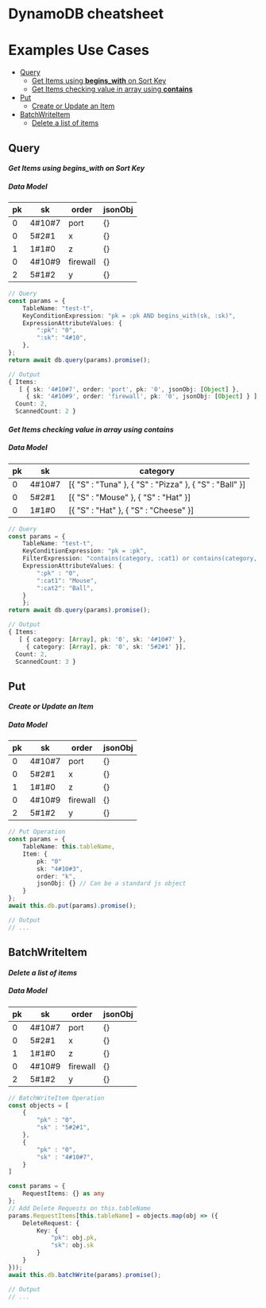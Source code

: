 # DynamoDB cheatsheet

# Examples Use Cases

- [Query](#Query)
    - [Get Items using **begins_with** on Sort Key](#Get-Items-using-begins_with-on-Sort-Key)
    - [Get Items checking value in array using **contains**](#Get-Items-checking-value-in-array-using-contains**_)
- [Put](#Put)
    - [Create or Update an Item](#Create-or-Update-an-Item)
- [BatchWriteItem](#BatchWriteItem)
    - [Delete a list of items](#Delete-a-list-of-items)

## Query 

#### _Get Items using **begins_with** on Sort Key_

##### Data Model

| pk | sk     | order    | jsonObj |
|----|--------|----------|---------|
| 0  | 4#10#7 | port     | {}      |
| 0  | 5#2#1  | x        | {}      |
| 1  | 1#1#0  | z        | {}      |
| 0  | 4#10#9 | firewall | {}      |
| 2  | 5#1#2  | y        | {}      |

```typescript
// Query
const params = {
    TableName: "test-t",
    KeyConditionExpression: "pk = :pk AND begins_with(sk, :sk)",
    ExpressionAttributeValues: {
        ":pk": "0",
        ":sk": "4#10",
    },
};
return await db.query(params).promise();

// Output
{ Items:
   [ { sk: '4#10#7', order: 'port', pk: '0', jsonObj: [Object] },
     { sk: '4#10#9', order: 'firewall', pk: '0', jsonObj: [Object] } ],
  Count: 2,
  ScannedCount: 2 }
```

#### _Get Items checking value in array using **contains**_

##### Data Model

| pk | sk     | category|
|----|--------|----------|
| 0  | 4#10#7 | [{ "S" : "Tuna" },    { "S" : "Pizza" },    { "S" : "Ball" }]     |
| 0  | 5#2#1  | [{ "S" : "Mouse" },    { "S" : "Hat" }]        |
| 0  | 1#1#0  | [{ "S" : "Hat" },    { "S" : "Cheese" }]        |

```typescript
// Query
const params = {
    TableName: "test-t",
    KeyConditionExpression: "pk = :pk",
    FilterExpression: "contains(category, :cat1) or contains(category, :cat2)",
    ExpressionAttributeValues: {
        ":pk" : "0",
        ":cat1": "Mouse",
        ":cat2": "Ball",
    }
    };
return await db.query(params).promise();

// Output
{ Items:
   [ { category: [Array], pk: '0', sk: '4#10#7' },
     { category: [Array], pk: '0', sk: '5#2#1' }],
  Count: 2,
  ScannedCount: 3 }
```

## Put

#### _Create or Update an Item_

##### Data Model

| pk | sk     | order    | jsonObj |
|----|--------|----------|---------|
| 0  | 4#10#7 | port     | {}      |
| 0  | 5#2#1  | x        | {}      |
| 1  | 1#1#0  | z        | {}      |
| 0  | 4#10#9 | firewall | {}      |
| 2  | 5#1#2  | y        | {}      |

```typescript
// Put Operation
const params = {
    TableName: this.tableName,
    Item: {
        pk: "0"
        sk: "4#10#3",
        order: "k",
        jsonObj: {} // Can be a standard js object
    }
};
await this.db.put(params).promise();

// Output
// ...
```


## BatchWriteItem

#### _Delete a list of items_

##### Data Model

| pk | sk     | order    | jsonObj |
|----|--------|----------|---------|
| 0  | 4#10#7 | port     | {}      |
| 0  | 5#2#1  | x        | {}      |
| 1  | 1#1#0  | z        | {}      |
| 0  | 4#10#9 | firewall | {}      |
| 2  | 5#1#2  | y        | {}      |

```typescript
// BatchWriteItem Operation
const objects = [
    {
        "pk" : "0",
        "sk" : "5#2#1",
    }, 
    {
        "pk" : "0",
        "sk" : "4#10#7",
    }
]

const params = {
    RequestItems: {} as any
};
// Add Delete Requests on this.tableName
params.RequestItems[this.tableName] = objects.map(obj => ({
    DeleteRequest: {
        Key: {
            "pk": obj.pk,
            "sk": obj.sk
        }
    }
}));
await this.db.batchWrite(params).promise();

// Output
// ...
```

